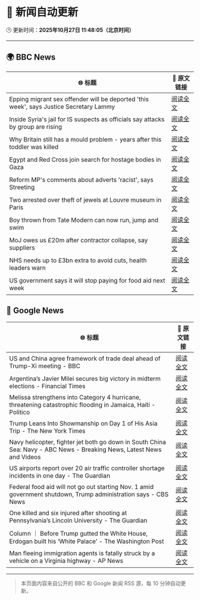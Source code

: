 # 🧠 新闻自动更新

🕒 更新时间：**2025年10月27日 11:48:05（北京时间）**

---

## 🌍 BBC News

| 🌐 标题 | 🔗 原文链接 |
|--------|-------------|
| Epping migrant sex offender will be deported 'this week', says Justice Secretary Lammy | [阅读全文](https://www.bbc.com/news/articles/cwyng49vv10o?at_medium=RSS&at_campaign=rss) |
| Inside Syria's jail for IS suspects as officials say attacks by group are rising | [阅读全文](https://www.bbc.com/news/articles/cze6y5x8np8o?at_medium=RSS&at_campaign=rss) |
| Why Britain still has a mould problem - years after this toddler was killed | [阅读全文](https://www.bbc.com/news/articles/cpwvzxzzxrxo?at_medium=RSS&at_campaign=rss) |
| Egypt and Red Cross join search for hostage bodies in Gaza | [阅读全文](https://www.bbc.com/news/articles/cx2l0mjkjkvo?at_medium=RSS&at_campaign=rss) |
| Reform MP's comments about adverts 'racist', says Streeting | [阅读全文](https://www.bbc.com/news/articles/cd7rg7wjvgvo?at_medium=RSS&at_campaign=rss) |
| Two arrested over theft of jewels at Louvre museum in Paris | [阅读全文](https://www.bbc.com/news/articles/c2em38pdv0do?at_medium=RSS&at_campaign=rss) |
| Boy thrown from Tate Modern can now run, jump and swim | [阅读全文](https://www.bbc.com/news/articles/cdx4598el5eo?at_medium=RSS&at_campaign=rss) |
| MoJ owes us £20m after contractor collapse, say suppliers | [阅读全文](https://www.bbc.com/news/articles/c4gwz8gg6plo?at_medium=RSS&at_campaign=rss) |
| NHS needs up to £3bn extra to avoid cuts, health leaders warn | [阅读全文](https://www.bbc.com/news/articles/c9934y423nzo?at_medium=RSS&at_campaign=rss) |
| US government says it will stop paying for food aid next week | [阅读全文](https://www.bbc.com/news/articles/c4g7d9j7p5qo?at_medium=RSS&at_campaign=rss) |

## 📰 Google News

| 🌐 标题 | 🔗 原文链接 |
|--------|-------------|
| US and China agree framework of trade deal ahead of Trump-Xi meeting - BBC | [阅读全文](https://news.google.com/rss/articles/CBMiWkFVX3lxTE9NZkNWS29LX1paeU5FeE94MTNmNTV5aXhoNjNuRExMNzJkbTRIMnVka3VXd1MyWlNyemhnVm5YajRUaFEySUcwOUhuYXpJTEZQT1lCQmtaMFkzQdIBX0FVX3lxTE05UV9PX2RXRlA2OFpUeVY4M3hNWm9sSWw3akVQQUM1RzBGLXlERFJ0UUlqckVaLXFLQWJoZUt4OXRzYXBoU29ERks0ZHVGWlNzZGk0TlVESGxWVU1PWTNr?oc=5) |
| Argentina’s Javier Milei secures big victory in midterm elections - Financial Times | [阅读全文](https://news.google.com/rss/articles/CBMicEFVX3lxTE9RSUZZQmRPVERLV09TVG9FSjgzeVR3eTBwd2xYY1p0UTY3Y0xOV0hXcnRtYzZFMURnRDNDU3Nxc3BKc3BCQTRIc0Rsc1pWcVVmVGJMVXExMEpsV2JGdHlWUUp1bzZTT3Atb3lKTEZSbXQ?oc=5) |
| Melissa strengthens into Category 4 hurricane, threatening catastrophic flooding in Jamaica, Haiti - Politico | [阅读全文](https://news.google.com/rss/articles/CBMiiAFBVV95cUxQS2RuSlctN0FpM2FkaDBGRk9QSVRidmFDRXVzOEsweG9BUi05TDRtNDR1WHNLVS1WOTNPcEJUc2hnNHp0N055Q1p4WWNLclpJLXZGLW1SUkxVaG1KaUhEQjVlZGlWSlZIekhpdUNRcjBkSndXUzVBbjBTNmVxUmp2RmRyaFpqdnNV?oc=5) |
| Trump Leans Into Showmanship on Day 1 of His Asia Trip - The New York Times | [阅读全文](https://news.google.com/rss/articles/CBMiggFBVV95cUxNT3NINFM3ZVV3bWRSV3BsSi1UWFBQSFB6S3Jxam1sdFZvQWdxZi1tSHI2TzB1bWVUQTVCaXRmcWZmaDZtY1BwMGdidHNvLVVUcTNiRkpFdHdFZ3plYnV6R0ZZa2pKSTRldHhEajM1SWljSVdtUlBvckdCemR6R0N6cUh3?oc=5) |
| Navy helicopter, fighter jet both go down in South China Sea: Navy - ABC News - Breaking News, Latest News and Videos | [阅读全文](https://news.google.com/rss/articles/CBMipwFBVV95cUxPUkFKWDlXZVE0eUw5SFdkdjFKTGFYSnltMW44Tm12RDFTVmt3TTZibTl0Wk94T3hlOVVuSmFRUEJKMHBjUWd5MmVuTDg0a0hxNDJHZnRqS2hRNEpyYkRHaWZqRFI4Wk1za2xhbDQ2TmRyMEN5RE5iNDB2NE96MlJJUFV5cnZMTHJtMXY3ajY1cFpqZDdsamVwQ21mV1lzQ1FtOXpqUWhINNIBrAFBVV95cUxORG5XdlZZRDEtUkdkQm9ocXlhV2h2czVJV25xM1YxblhmYTE1WW5KWnBrRW1pa19sR3pGSV9SU3lBdmxwU0R4al93emlPaXpQV3ROOWpKdzhMbjBvSlJnSUZBeVpEY1U1ZVlpVk1jTlVrV2l4dkl2d2d4Sm1oUUxTVGVtaU9Bd0M0MTZPeWEzT0VQWmZjY3pFdWRVNWhXSlM4dDJlbUhUeEVqSVhn?oc=5) |
| US airports report over 20 air traffic controller shortage incidents in one day - The Guardian | [阅读全文](https://news.google.com/rss/articles/CBMikwFBVV95cUxOdGpSaWxUMWFFMW9ZU2loY2lUWi1mY2R1dkxwVU9vemdCZkVUZ0UxMXpKaVg1cy05Zm4xZXRxTHVmbUtBRlIzSU5lU0pHU0Y5ejI4bFJDZXc3aXJOZEtLLVl2Q3ZQa3QyS2xsMm1LSnlSRkJ0bzRuMHR0SzlxRHhnMzU2MDZLc1R1ZFBiU1FMV3BqTlU?oc=5) |
| Federal food aid will not go out starting Nov. 1 amid government shutdown, Trump administration says - CBS News | [阅读全文](https://news.google.com/rss/articles/CBMidEFVX3lxTE9HenVNSXZFWVhuLUtlZVpXdXlSTS1IYUJrVW5LMVVveC1laDhBaW1pY2VLTzd1R1NGb1JVRFJsYU1EMERzSlozTmFpeVhZUmUyZmlSRkVrQmV4TjFkbElydk92dlpkdTZrS1Fvb2JKbFpIUWhE0gF6QVVfeXFMUHlSWmNTcFV2RTk3YklVdE9RMHJ3TUUxMEszTHJUelp2X3BMTW9TNU1mVUg0VUMwQVpNSnJHLWJpdUVUZ0RHZ1g5VzVPY0FjSTZQQVdxUWVCb09aXzFoSzV1Tms4UDVQUE94RlpaYkd5cUhkbW9taHFOc2c?oc=5) |
| One killed and six injured after shooting at Pennsylvania’s Lincoln University - The Guardian | [阅读全文](https://news.google.com/rss/articles/CBMikgFBVV95cUxNTUxoQ2JJWm9MQTFEM2QzWWxnTFpSWFZLM2hOQVlvSTU5a3JDTjlFdmF6dTdVdEdkT1Q1cC1xalNyb0lLWmJhRGJlZ3kwUGlTOHhVYktHaERyNnpncEJ5TTNCTWFYZ0VxamQwaWJZNVVIM09nWDc4TVBnYllteS1DbTg5R1RTY2NWZFZVQnFFOE9wQQ?oc=5) |
| Column ｜ Before Trump gutted the White House, Erdogan built his ‘White Palace’ - The Washington Post | [阅读全文](https://news.google.com/rss/articles/CBMioAFBVV95cUxOamwxaTQ0ajJaMDJrdFhwVUFWTDQtT3JWWE9RQWh0SzgxZWFraUdBWVFueFhNYkpGV0dNa0p6dVpVZmpYSFBKaXpGQWxCQUctYV8wTmpXTXE2bUV6NGlzZ3JxUmRWZzlvc0lGLU9KTHZONmdOQlVqNWpzSEcwdE5scWFkaVZkenE2V09HSmN3MldyN0Y1S3lILXB4dDlsemZO?oc=5) |
| Man fleeing immigration agents is fatally struck by a vehicle on a Virginia highway - AP News | [阅读全文](https://news.google.com/rss/articles/CBMiowFBVV95cUxNLVFTTFcwakR2NkFNUFZHVFJZMGJGRHBmSTNXaE0wUXN2eFRieW9QWS1oUktjUVUwR0RxN2lGUXVuNXhYTlpWZVJKeExETUFHTWtVLWNFc3paVklObDh6aUVfc214c1E5M0swVVNZeUVvVVNkUEZ0VlBhdGJjLWdMUGZ3N0R1aklIaEVCS3hUNmhuWUJOenhhcGd4alYwY2x6cnNZ?oc=5) |

---
> 本页面内容来自公开的 BBC 和 Google 新闻 RSS 源，每 10 分钟自动更新。